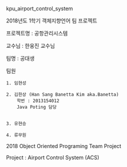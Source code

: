 kpu_airport_control_system

2018년도 1학기 객체지향언어 팀 프로젝트

프로젝트명 : 공항관리시스템

교수님 : 한웅진 교수님

팀명 : 공대생

팀원
    
    1. 임현성

    2. 김한상 (Han Sang Banetta Kim aka.Banetta)
        학번 : 2013154012
        Java Poting 담당
        

    3. 유현승
    
    4. 류무원



2018 Object Oriented Programing Team Project

Project : Airport Control System (ACS)

